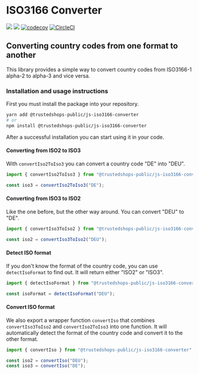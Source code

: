 # ISO3166 Converter

![](https://img.shields.io/npm/l/@trustedshops-public/js-iso3166-converter) ![](https://img.shields.io/npm/v/@trustedshops-public/js-iso3166-converter) [![codecov](https://codecov.io/gh/trustedshops-public/js-iso3166-converter/branch/main/graph/badge.svg?token=NP2RV8WYVM)](https://codecov.io/gh/trustedshops-public/js-iso3166-converter) [![CircleCI](https://dl.circleci.com/status-badge/img/gh/trustedshops-public/js-iso3166-converter/tree/main.svg?style=shield)](https://dl.circleci.com/status-badge/redirect/gh/trustedshops-public/js-iso3166-converter/tree/main)

## Converting country codes from one format to another

This library provides a simple way to convert country codes from ISO3166-1 alpha-2 to alpha-3 and vice versa.

### Installation and usage instructions

First you must install the package into your repository.

```bash
yarn add @trustedshops-public/js-iso3166-converter
# or
npm install @trustedshops-public/js-iso3166-converter
```

After a successful installation you can start using it in your code.

#### Converting from ISO2 to ISO3

With `convertIso2ToIso3` you can convert a country code "DE" into "DEU".

```js
import { convertIso2ToIso3 } from "@trustedshops-public/js-iso3166-converter";

const iso3 = convertIso2ToIso3("DE");
```

#### Converting from ISO3 to ISO2

Like the one before, but the other way around. You can convert "DEU" to "DE".

```js
import { convertIso3ToIso2 } from "@trustedshops-public/js-iso3166-converter";

const iso2 = convertIso3ToIso2("DEU");
```

#### Detect ISO format

If you don't know the format of the country code, you can use `detectIsoFormat` to find out. It will return either "ISO2" or "ISO3".

```js
import { detectIsoFormat } from "@trustedshops-public/js-iso3166-converter";

const isoFormat = detectIsoFormat("DEU");
```

#### Convert ISO format

We also export a wrapper function `convertIso` that combines `convertIso3ToIso2` and `convertIso2ToIso3` into one function. It will automatically detect the format of the country code and convert it to the other format.

```js
import { convertIso } from "@trustedshops-public/js-iso3166-converter";

const iso2 = convertIso("DEU");
const iso3 = convertIso("DE");
```
